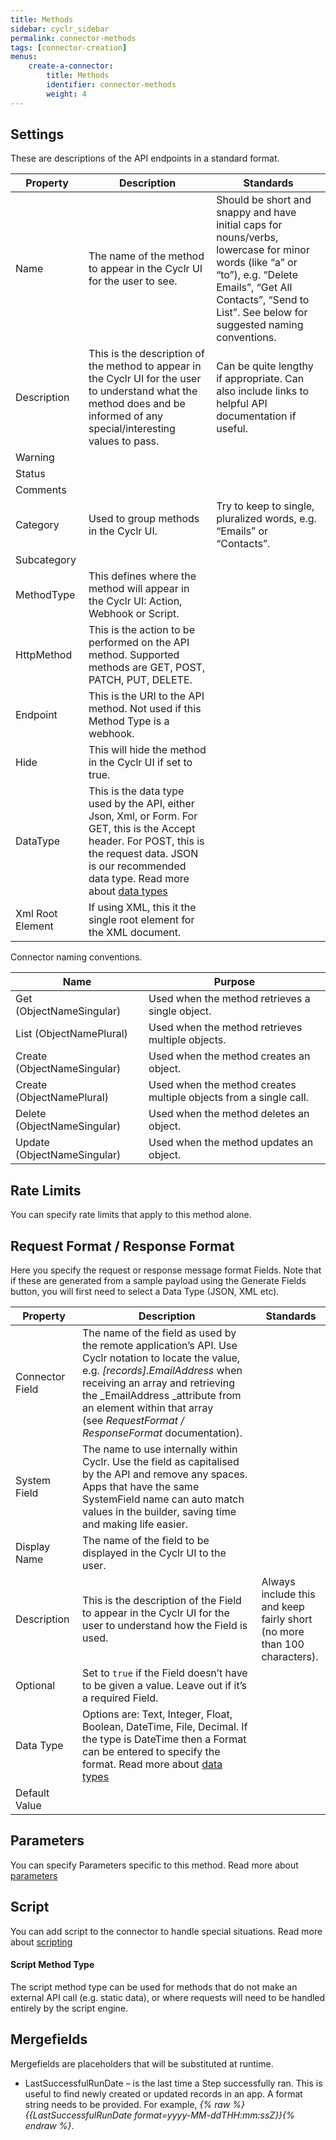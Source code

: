 ```yaml
---
title: Methods
sidebar: cyclr_sidebar
permalink: connector-methods
tags: [connector-creation]
menus:
    create-a-connector:
        title: Methods
        identifier: connector-methods
        weight: 4
---
```


## Settings

These are descriptions of the API endpoints in a standard format.

| Property | Description | Standards |
| --- | --- | --- |
| Name | The name of the method to appear in the Cyclr UI for the user to see. | Should be short and snappy and have initial caps for nouns/verbs, lowercase for minor words (like “a” or “to”), e.g. “Delete Emails”, “Get All Contacts”, “Send to List”.  See below for suggested naming conventions. |
| Description | This is the description of the method to appear in the Cyclr UI for the user to understand what the method does and be informed of any special/interesting values to pass. | Can be quite lengthy if appropriate. Can also include links to helpful API documentation if useful.|
| Warning | | |
| Status | | |
| Comments | | |
| Category | Used to group methods in the Cyclr UI. | Try to keep to single, pluralized words, e.g. “Emails” or “Contacts”.|
| Subcategory | | |
| MethodType | This defines where the method will appear in the Cyclr UI: Action, Webhook or Script. | |
| HttpMethod | This is the action to be performed on the API method. Supported methods are GET, POST, PATCH, PUT, DELETE. | |
| Endpoint | This is the URI to the API method. Not used if this Method Type is a webhook.| |
| Hide | This will hide the method in the Cyclr UI if set to true. |
| DataType | This is the data type used by the API, either Json, Xml, or Form. For GET, this is the Accept header. For POST, this is the request data. JSON is our recommended data type. Read more about [data types](./data-types)| |
| Xml Root Element | If using XML, this it the single root element for the XML document.| |

Connector naming conventions.

| Name | Purpose |
| --- | --- | 
| Get (ObjectNameSingular) | Used when the method retrieves a single object. |
| List (ObjectNamePlural)| Used when the method retrieves multiple objects. |
| Create (ObjectNameSingular) | Used when the method creates an object. |
| Create  (ObjectNamePlural) | Used when the method creates multiple objects from a single call. |
| Delete (ObjectNameSingular) | Used when the method deletes an object. |
| Update (ObjectNameSingular) | Used when the method updates an object. |

## Rate Limits

You can specify rate limits that apply to this method alone.

## Request Format / Response Format

Here you specify the request or response message format Fields. Note that if these are generated from a sample payload using the Generate Fields button, you will first need to select a Data Type (JSON, XML etc).

| Property | Description | Standards |
| --- | --- | ---|
| Connector Field | The name of the field as used by the remote application’s API. Use Cyclr notation to locate the value, e.g. _[records].EmailAddress_ when receiving an array and retrieving the _EmailAddress _attribute from an element within that array (see _RequestFormat / ResponseFormat_ documentation). | |
| System Field | The name to use internally within Cyclr. Use the field as capitalised by the API and remove any spaces. Apps that have the same SystemField name can auto match values in the builder, saving time and making life easier.| |
| Display Name | The name of the field to be displayed in the Cyclr UI to the user. | |
| Description | This is the description of the Field to appear in the Cyclr UI for the user to understand how the Field is used. | Always include this and keep fairly short (no more than 100 characters). |
| Optional | Set to `true` if the Field doesn’t have to be given a value. Leave out if it’s a required Field. | |
| Data Type | Options are: Text, Integer, Float, Boolean, DateTime, File, Decimal.  If the type is DateTime then a Format can be entered to specify the format.  Read more about [data types](./data-types) | |
| Default Value | | |

## Parameters

You can specify Parameters specific to this method. Read more about [parameters](./connector-parameters)

## Script

You can add script to the connector to handle special situations. Read more about [scripting](./connector-scripting)

#### Script Method Type
The script method type can be used for methods that do not make an external API call (e.g. static data), or where requests will need to be handled entirely by the script engine.

## Mergefields

Mergefields are placeholders that will be substituted at runtime.
  * LastSuccessfulRunDate – is the last time a Step successfully ran. This is useful to find newly created or updated records in an app. A format string needs to be provided. For example, _{% raw %}{{LastSuccessfulRunDate format=yyyy-MM-ddTHH:mm:ssZ}}{% endraw %}_.
